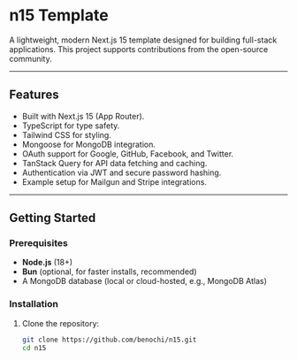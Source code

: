 # n15 Template

A lightweight, modern Next.js 15 template designed for building full-stack applications. This project supports contributions from the open-source community.

---

## Features

- Built with Next.js 15 (App Router).
- TypeScript for type safety.
- Tailwind CSS for styling.
- Mongoose for MongoDB integration.
- OAuth support for Google, GitHub, Facebook, and Twitter.
- TanStack Query for API data fetching and caching.
- Authentication via JWT and secure password hashing.
- Example setup for Mailgun and Stripe integrations.

---

## Getting Started

### Prerequisites

- **Node.js** (18+)
- **Bun** (optional, for faster installs, recommended)
- A MongoDB database (local or cloud-hosted, e.g., MongoDB Atlas)

### Installation

1. Clone the repository:
   ```bash
   git clone https://github.com/benochi/n15.git
   cd n15
   ```
